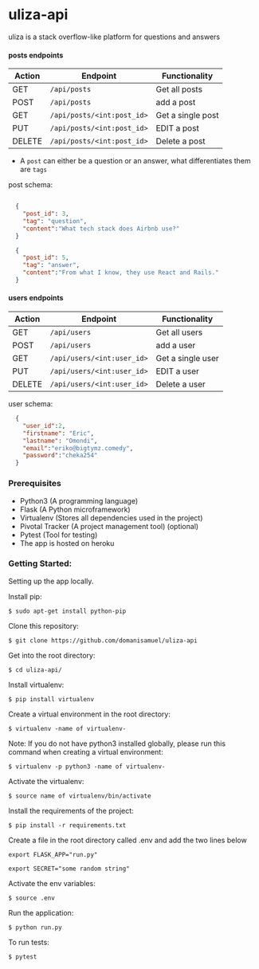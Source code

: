 # uliza-api
uliza is a stack overflow-like platform for questions and answers

#### posts endpoints
| Action| Endpoint | Functionality | 
|----------|----------|---------------|
| GET | `/api/posts`  | Get all posts|
| POST | `/api/posts`  | add a post|
| GET | `/api/posts/<int:post_id>`  | Get a single post|
| PUT | `/api/posts/<int:post_id>`  | EDIT a post|
| DELETE | `/api/posts/<int:post_id>`  | Delete a post|

- A `post` can either be a question or an answer, what differentiates them are `tags`

post schema:
```json

  {
    "post_id": 3,
    "tag": "question",
    "content":"What tech stack does Airbnb use?"
  }

```
```json
  {
    "post_id": 5,
    "tag": "answer",
    "content":"From what I know, they use React and Rails."
  }
```

#### users endpoints
| Action| Endpoint | Functionality | 
|----------|----------|---------------|
| GET | `/api/users`  | Get all users|
| POST | `/api/users`  | add a user|
| GET | `/api/users/<int:user_id>`  | Get a single user|
| PUT | `/api/users/<int:user_id>`  | EDIT a user|
| DELETE | `/api/users/<int:user_id>`  | Delete a user|

user schema:
```json
  {
    "user_id":2,
    "firstname": "Eric",
    "lastname": "Omondi",
    "email":"eriko@bigtymz.comedy",
    "password":"cheka254"
  }

```

### Prerequisites
- Python3 (A programming language)
- Flask (A Python microframework)
- Virtualenv (Stores all dependencies used in the project)
- Pivotal Tracker (A project management tool) (optional)
- Pytest (Tool for testing)
- The app is hosted on heroku

### Getting Started:
Setting up the app locally.

Install pip:

`$ sudo apt-get install python-pip`

Clone this repository:

`$ git clone https://github.com/domanisamuel/uliza-api`

Get into the root directory:

`$ cd uliza-api/`

Install virtualenv:

`$ pip install virtualenv`

Create a virtual environment in the root directory:

`$ virtualenv -name of virtualenv-`

Note: If you do not have python3 installed globally, please run this command when creating a virtual environment:

`$ virtualenv -p python3 -name of virtualenv-`

Activate the virtualenv:

`$ source name of virtualenv/bin/activate`

Install the requirements of the project:

`$ pip install -r requirements.txt`

Create a file in the root directory called .env and add the two lines below

`export FLASK_APP="run.py"`

`export SECRET="some random string"`

Activate the env variables:

`$ source .env`

Run the application:

`$ python run.py`

To run tests:

`$ pytest`
